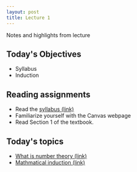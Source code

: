 ```yaml
---
layout: post
title: Lecture 1
---
```


Notes and highlights from lecture

## Today's Objectives

* Syllabus
* Induction

## Reading assignments

* Read the <a target="_parent" href="https://wcasper.github.io/math430spring2023/extras/syllabus">syllabus (link)</a>
* Familiarize yourself with the Canvas webpage
* Read Section 1 of the textbook.

## Today's topics
* <a target="_parent" href="https://wcasper.github.io/math430fall2023/topics/000-what-is-number-theory.html">What is number theory (link)</a>
* <a target="_parent" href="https://wcasper.github.io/math430fall2023/topics/001-induction.html">Mathmatical induction (link)</a>

